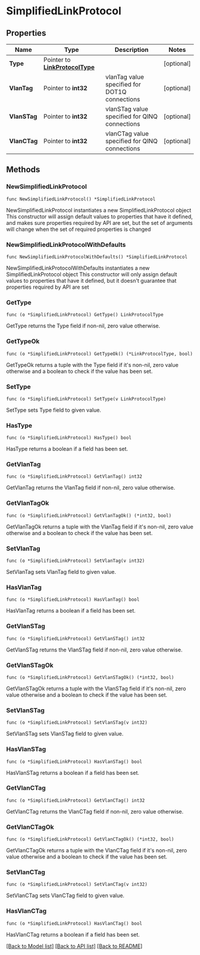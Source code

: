 # SimplifiedLinkProtocol

## Properties

Name | Type | Description | Notes
------------ | ------------- | ------------- | -------------
**Type** | Pointer to [**LinkProtocolType**](LinkProtocolType.md) |  | [optional] 
**VlanTag** | Pointer to **int32** | vlanTag value specified for DOT1Q connections | [optional] 
**VlanSTag** | Pointer to **int32** | vlanSTag value specified for QINQ connections | [optional] 
**VlanCTag** | Pointer to **int32** | vlanCTag value specified for QINQ connections | [optional] 

## Methods

### NewSimplifiedLinkProtocol

`func NewSimplifiedLinkProtocol() *SimplifiedLinkProtocol`

NewSimplifiedLinkProtocol instantiates a new SimplifiedLinkProtocol object
This constructor will assign default values to properties that have it defined,
and makes sure properties required by API are set, but the set of arguments
will change when the set of required properties is changed

### NewSimplifiedLinkProtocolWithDefaults

`func NewSimplifiedLinkProtocolWithDefaults() *SimplifiedLinkProtocol`

NewSimplifiedLinkProtocolWithDefaults instantiates a new SimplifiedLinkProtocol object
This constructor will only assign default values to properties that have it defined,
but it doesn't guarantee that properties required by API are set

### GetType

`func (o *SimplifiedLinkProtocol) GetType() LinkProtocolType`

GetType returns the Type field if non-nil, zero value otherwise.

### GetTypeOk

`func (o *SimplifiedLinkProtocol) GetTypeOk() (*LinkProtocolType, bool)`

GetTypeOk returns a tuple with the Type field if it's non-nil, zero value otherwise
and a boolean to check if the value has been set.

### SetType

`func (o *SimplifiedLinkProtocol) SetType(v LinkProtocolType)`

SetType sets Type field to given value.

### HasType

`func (o *SimplifiedLinkProtocol) HasType() bool`

HasType returns a boolean if a field has been set.

### GetVlanTag

`func (o *SimplifiedLinkProtocol) GetVlanTag() int32`

GetVlanTag returns the VlanTag field if non-nil, zero value otherwise.

### GetVlanTagOk

`func (o *SimplifiedLinkProtocol) GetVlanTagOk() (*int32, bool)`

GetVlanTagOk returns a tuple with the VlanTag field if it's non-nil, zero value otherwise
and a boolean to check if the value has been set.

### SetVlanTag

`func (o *SimplifiedLinkProtocol) SetVlanTag(v int32)`

SetVlanTag sets VlanTag field to given value.

### HasVlanTag

`func (o *SimplifiedLinkProtocol) HasVlanTag() bool`

HasVlanTag returns a boolean if a field has been set.

### GetVlanSTag

`func (o *SimplifiedLinkProtocol) GetVlanSTag() int32`

GetVlanSTag returns the VlanSTag field if non-nil, zero value otherwise.

### GetVlanSTagOk

`func (o *SimplifiedLinkProtocol) GetVlanSTagOk() (*int32, bool)`

GetVlanSTagOk returns a tuple with the VlanSTag field if it's non-nil, zero value otherwise
and a boolean to check if the value has been set.

### SetVlanSTag

`func (o *SimplifiedLinkProtocol) SetVlanSTag(v int32)`

SetVlanSTag sets VlanSTag field to given value.

### HasVlanSTag

`func (o *SimplifiedLinkProtocol) HasVlanSTag() bool`

HasVlanSTag returns a boolean if a field has been set.

### GetVlanCTag

`func (o *SimplifiedLinkProtocol) GetVlanCTag() int32`

GetVlanCTag returns the VlanCTag field if non-nil, zero value otherwise.

### GetVlanCTagOk

`func (o *SimplifiedLinkProtocol) GetVlanCTagOk() (*int32, bool)`

GetVlanCTagOk returns a tuple with the VlanCTag field if it's non-nil, zero value otherwise
and a boolean to check if the value has been set.

### SetVlanCTag

`func (o *SimplifiedLinkProtocol) SetVlanCTag(v int32)`

SetVlanCTag sets VlanCTag field to given value.

### HasVlanCTag

`func (o *SimplifiedLinkProtocol) HasVlanCTag() bool`

HasVlanCTag returns a boolean if a field has been set.


[[Back to Model list]](../README.md#documentation-for-models) [[Back to API list]](../README.md#documentation-for-api-endpoints) [[Back to README]](../README.md)


